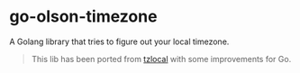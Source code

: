 # go-olson-timezone

A Golang library that tries to figure out your local timezone.

> This lib has been ported from [tzlocal](https://github.com/regebro/tzlocal) with some improvements for Go.
